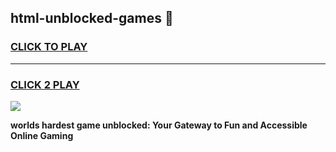 
## html-unblocked-games 👋
<h3>
<a href="https://premium.freeplayer.one?title=html-unblocked-games&ref=14F">CLICK TO PLAY</a></h3>
<hr>

<h3>
<a href="https://premium.freeplayer.one?title=html-unblocked-games&ref=14F">CLICK 2 PLAY</a>
  
</h3>

<a href="https://premium.freeplayer.one?title=html-unblocked-games&ref=12F/"><img src="https://clearcache.store/games.png"></a>


**worlds hardest game unblocked: Your Gateway to Fun and Accessible Online Gaming**
